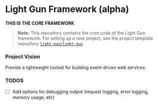 # Light Gun Framework (alpha)

**THIS IS THE CORE FRAMEWORK**

> **Note:** This repository contains the core code of the Light Gun framework. For setting up a new project, see the project template repository [`light-gun/light-gun`](https://github.com/light-gun/light-gun).

### Project Vision

Provide a lightweight toolset for building event-driven web services. 


### TODOS

* [ ] Add options for debugging output (request logging, error logging, memory usage, etc)
